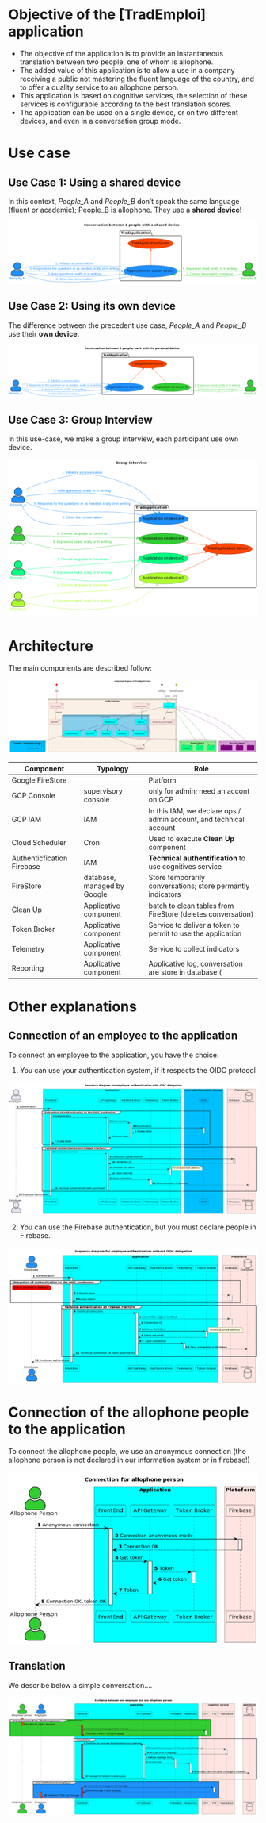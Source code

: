 # Objective of the [TradEmploi] application

- The objective of the application is to provide an instantaneous translation between two people, one of whom is allophone.
- The added value of this application is to allow a use in a company receiving a public not mastering the fluent language of the country, and to offer  a quality service to an allophone person. 
- This application is based on cognitive services, the selection of these services is configurable according to the best translation scores.
- The application can be used on a single device, or on two different devices, and even in a conversation group mode.

# Use case

## Use Case 1: Using a shared device
In this context, *People_A* and *People_B* don’t speak the same language (fluent or academic); People_B is allophone. They use a **shared device**!

![](img/UC1_SharedDevice.png)

## Use Case 2: Using its own device
The difference between the precedent use case, *People_A* and *People_B* use their **own device**.

![](img/UC2_OwnDevice.png)

## Use Case 3: Group Interview
In this use-case, we make a group interview, each participant use own device.

![](img/UC3_GroupInterview.png)

# Architecture

The main components are described follow:

![](img/ComponentDiagram.png)

|Component|Typology|Role|
|---------|---------|----|
| Google FireStore | | Platform |
 | GCP Console | supervisory console | only for admin; need an accont on GCP |
 | GCP IAM | IAM | In this IAM, we declare ops / admin account, and technical account |
 | Cloud Scheduler | Cron | Used to execute **Clean Up** component |
| Authenticfication Firebase | IAM | **Technical authentification** to use cognitives service |
 | FireStore | database, managed by Google | Store temporarily conversations; store permantly indicators |
 | Clean Up | Applicative component | batch to clean tables from FireStore (deletes conversation) |
| Token Broker | Applicative component | Service to deliver a token to permit to use the application |
 | Telemetry | Applicative component | Service to collect indicators |
| Reporting | Applicative component | Applicative log, conversation are store in database (

# Other explanations

## Connection of an employee to the application

To connect an employee to the application, you have the choice:
1. You can use your authentication system, if it respects the OIDC protocol

![](img/AuthenticationEmployeeWithOIDCMecanism.png)

2. You can use the Firebase authentication, but you must declare people in Firebase.

![](img/AuthentificationEmployeeWithoutOIDCMecanism.png)

# Connection of the allophone people to the application

To connect the allophone people, we use an anonymous connection (the allophone person is not declared in our information system or in firebase!)

![](img/AllophonePersonConnection.png)

## Translation

We describe below a simple conversation....

![](img/ConversationAndTranslation.png)




